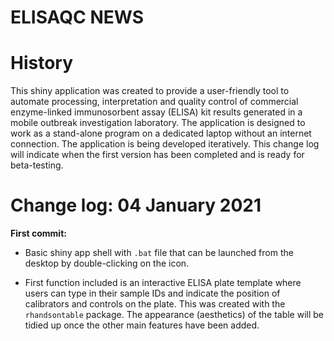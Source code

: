 ELISAQC NEWS
================


# History

This shiny application was created to provide a user-friendly tool to automate processing, interpretation and quality control of commercial enzyme-linked immunosorbent assay (ELISA) kit results generated in a mobile outbreak investigation laboratory. The application is designed to work as a stand-alone program on a dedicated laptop without an internet connection.  The application is being developed iteratively.  This change log will indicate when the first version has been completed and is ready for beta-testing. 


# Change log: 04 January 2021

**First commit:**

- Basic shiny app shell with `.bat` file that can be launched from the desktop by double-clicking on the icon.

- First function included is an interactive ELISA plate template where users can type in their sample IDs and indicate the position of calibrators and controls on the plate.  This was created with the `rhandsontable` package.  The appearance (aesthetics) of the table will be tidied up once the other main features have been added.



